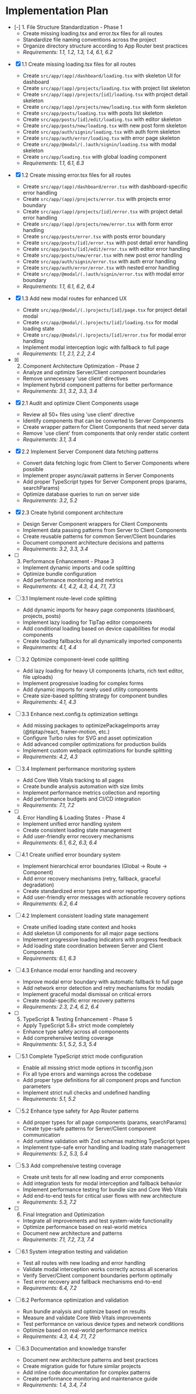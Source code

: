 # Implementation Plan

- [-] 1. File Structure Standardization - Phase 1
  - Create missing loading.tsx and error.tsx files for all routes
  - Standardize file naming conventions across the project
  - Organize directory structure according to App Router best practices
  - _Requirements: 1.1, 1.2, 1.3, 1.4, 6.1, 6.2_

- [x] 1.1 Create missing loading.tsx files for all routes
  - Create `src/app/(app)/dashboard/loading.tsx` with skeleton UI for dashboard
  - Create `src/app/(app)/projects/loading.tsx` with project list skeleton
  - Create `src/app/(app)/projects/[id]/loading.tsx` with project detail skeleton
  - Create `src/app/(app)/projects/new/loading.tsx` with form skeleton
  - Create `src/app/posts/loading.tsx` with posts list skeleton
  - Create `src/app/posts/[id]/edit/loading.tsx` with editor skeleton
  - Create `src/app/posts/new/loading.tsx` with new post form skeleton
  - Create `src/app/auth/signin/loading.tsx` with auth form skeleton
  - Create `src/app/auth/error/loading.tsx` with error page skeleton
  - Create `src/app/@modal/(.)auth/signin/loading.tsx` with modal skeleton
  - Create `src/app/loading.tsx` with global loading component
  - _Requirements: 1.1, 6.1, 6.3_

- [x] 1.2 Create missing error.tsx files for all routes
  - Create `src/app/(app)/dashboard/error.tsx` with dashboard-specific error handling
  - Create `src/app/(app)/projects/error.tsx` with projects error boundary
  - Create `src/app/(app)/projects/[id]/error.tsx` with project detail error handling
  - Create `src/app/(app)/projects/new/error.tsx` with form error handling
  - Create `src/app/posts/error.tsx` with posts error boundary
  - Create `src/app/posts/[id]/error.tsx` with post detail error handling
  - Create `src/app/posts/[id]/edit/error.tsx` with editor error handling
  - Create `src/app/posts/new/error.tsx` with new post error handling
  - Create `src/app/auth/signin/error.tsx` with auth error handling
  - Create `src/app/auth/error/error.tsx` with nested error handling
  - Create `src/app/@modal/(.)auth/signin/error.tsx` with modal error boundary
  - _Requirements: 1.1, 6.1, 6.2, 6.4_

- [x] 1.3 Add new modal routes for enhanced UX
  - Create `src/app/@modal/(.)projects/[id]/page.tsx` for project detail modal
  - Create `src/app/@modal/(.)projects/[id]/loading.tsx` for modal loading state
  - Create `src/app/@modal/(.)projects/[id]/error.tsx` for modal error handling
  - Implement modal interception logic with fallback to full page
  - _Requirements: 1.1, 2.1, 2.2, 2.4_

- [x] 2. Component Architecture Optimization - Phase 2
  - Analyze and optimize Server/Client component boundaries
  - Remove unnecessary 'use client' directives
  - Implement hybrid component patterns for better performance
  - _Requirements: 3.1, 3.2, 3.3, 3.4_

- [x] 2.1 Audit and optimize Client Components usage
  - Review all 50+ files using 'use client' directive
  - Identify components that can be converted to Server Components
  - Create wrapper pattern for Client Components that need server data
  - Remove 'use client' from components that only render static content
  - _Requirements: 3.1, 3.4_

- [x] 2.2 Implement Server Component data fetching patterns
  - Convert data fetching logic from Client to Server Components where possible
  - Implement proper async/await patterns in Server Components
  - Add proper TypeScript types for Server Component props (params, searchParams)
  - Optimize database queries to run on server side
  - _Requirements: 3.2, 5.2_

- [x] 2.3 Create hybrid component architecture
  - Design Server Component wrappers for Client Components
  - Implement data passing patterns from Server to Client Components
  - Create reusable patterns for common Server/Client boundaries
  - Document component architecture decisions and patterns
  - _Requirements: 3.2, 3.3, 3.4_

- [ ] 3. Performance Enhancement - Phase 3
  - Implement dynamic imports and code splitting
  - Optimize bundle configuration
  - Add performance monitoring and metrics
  - _Requirements: 4.1, 4.2, 4.3, 4.4, 7.1, 7.3_

- [ ] 3.1 Implement route-level code splitting
  - Add dynamic imports for heavy page components (dashboard, projects, posts)
  - Implement lazy loading for TipTap editor components
  - Add conditional loading based on device capabilities for modal components
  - Create loading fallbacks for all dynamically imported components
  - _Requirements: 4.1, 4.4_

- [ ] 3.2 Optimize component-level code splitting
  - Add lazy loading for heavy UI components (charts, rich text editor, file uploads)
  - Implement progressive loading for complex forms
  - Add dynamic imports for rarely used utility components
  - Create size-based splitting strategy for component bundles
  - _Requirements: 4.1, 4.3_

- [ ] 3.3 Enhance next.config.ts optimization settings
  - Add missing packages to optimizePackageImports array (@tiptap/react, framer-motion, etc.)
  - Configure Turbo rules for SVG and asset optimization
  - Add advanced compiler optimizations for production builds
  - Implement custom webpack optimizations for bundle splitting
  - _Requirements: 4.2, 4.3_

- [ ] 3.4 Implement performance monitoring system
  - Add Core Web Vitals tracking to all pages
  - Create bundle analysis automation with size limits
  - Implement performance metrics collection and reporting
  - Add performance budgets and CI/CD integration
  - _Requirements: 7.1, 7.2_

- [ ] 4. Error Handling & Loading States - Phase 4
  - Implement unified error handling system
  - Create consistent loading state management
  - Add user-friendly error recovery mechanisms
  - _Requirements: 6.1, 6.2, 6.3, 6.4_

- [ ] 4.1 Create unified error boundary system
  - Implement hierarchical error boundaries (Global → Route → Component)
  - Add error recovery mechanisms (retry, fallback, graceful degradation)
  - Create standardized error types and error reporting
  - Add user-friendly error messages with actionable recovery options
  - _Requirements: 6.2, 6.4_

- [ ] 4.2 Implement consistent loading state management
  - Create unified loading state context and hooks
  - Add skeleton UI components for all major page sections
  - Implement progressive loading indicators with progress feedback
  - Add loading state coordination between Server and Client Components
  - _Requirements: 6.1, 6.3_

- [ ] 4.3 Enhance modal error handling and recovery
  - Improve modal error boundary with automatic fallback to full page
  - Add network error detection and retry mechanisms for modals
  - Implement graceful modal dismissal on critical errors
  - Create modal-specific error recovery patterns
  - _Requirements: 2.3, 2.4, 6.2, 6.4_

- [ ] 5. TypeScript & Testing Enhancement - Phase 5
  - Apply TypeScript 5.8+ strict mode completely
  - Enhance type safety across all components
  - Add comprehensive testing coverage
  - _Requirements: 5.1, 5.2, 5.3, 5.4_

- [ ] 5.1 Complete TypeScript strict mode configuration
  - Enable all missing strict mode options in tsconfig.json
  - Fix all type errors and warnings across the codebase
  - Add proper type definitions for all component props and function parameters
  - Implement strict null checks and undefined handling
  - _Requirements: 5.1, 5.2_

- [ ] 5.2 Enhance type safety for App Router patterns
  - Add proper types for all page components (params, searchParams)
  - Create type-safe patterns for Server/Client component communication
  - Add runtime validation with Zod schemas matching TypeScript types
  - Implement type-safe error handling and loading state management
  - _Requirements: 5.2, 5.3, 5.4_

- [ ] 5.3 Add comprehensive testing coverage
  - Create unit tests for all new loading and error components
  - Add integration tests for modal interception and fallback behavior
  - Implement performance testing for bundle size and Core Web Vitals
  - Add end-to-end tests for critical user flows with new architecture
  - _Requirements: 5.3, 7.2_

- [ ] 6. Final Integration and Optimization
  - Integrate all improvements and test system-wide functionality
  - Optimize performance based on real-world metrics
  - Document new architecture and patterns
  - _Requirements: 7.1, 7.2, 7.3, 7.4_

- [ ] 6.1 System integration testing and validation
  - Test all routes with new loading and error handling
  - Validate modal interception works correctly across all scenarios
  - Verify Server/Client component boundaries perform optimally
  - Test error recovery and fallback mechanisms end-to-end
  - _Requirements: 6.4, 7.2_

- [ ] 6.2 Performance optimization and validation
  - Run bundle analysis and optimize based on results
  - Measure and validate Core Web Vitals improvements
  - Test performance on various device types and network conditions
  - Optimize based on real-world performance metrics
  - _Requirements: 4.3, 4.4, 7.1, 7.2_

- [ ] 6.3 Documentation and knowledge transfer
  - Document new architecture patterns and best practices
  - Create migration guide for future similar projects
  - Add inline code documentation for complex patterns
  - Create performance monitoring and maintenance guide
  - _Requirements: 1.4, 3.4, 7.4_
